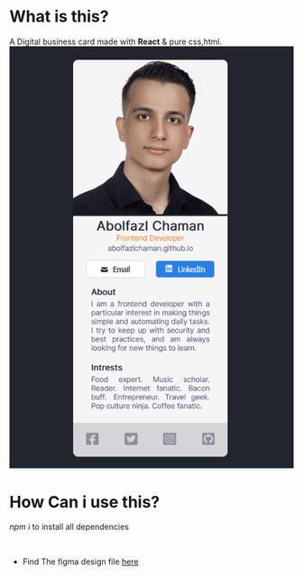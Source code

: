 # What is this?
A Digital business card made with **React** & pure css,html.
![alt text](https://github.com/abolfazlchaman/React-Digital-Business-Card/blob/master/PreviewCapture.PNG)
# How Can i use this?
*npm i* to install all dependencies

<br/>

* Find The figma design file [here](https://www.figma.com/file/2Jy3me4lGJq26HVRXkUL57/Digital-Business-Card-(Copy)?node-id=0%3A129&t=oaj9fdE3lfcmjA2K-1)
